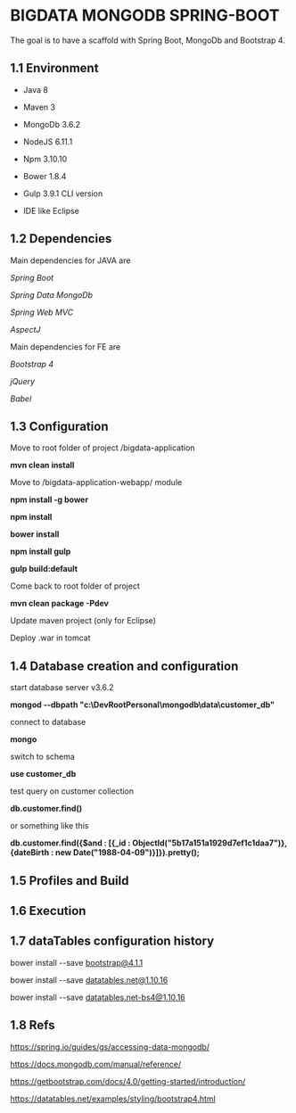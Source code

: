 # BIGDATA MONGODB SPRING-BOOT

The goal is to have a scaffold with Spring Boot, MongoDb and Bootstrap 4.

## 1.1	Environment
- Java 		8

- Maven 	3

- MongoDb 	3.6.2

- NodeJS 	6.11.1

- Npm 		3.10.10

- Bower 	1.8.4

- Gulp 		3.9.1 CLI version

- IDE like Eclipse


## 1.2 Dependencies

Main dependencies for JAVA are

*Spring Boot*

*Spring Data MongoDb*

*Spring Web MVC*

*AspectJ*

Main dependencies for FE are

*Bootstrap 4*

*jQuery*

*Babel*

## 1.3 Configuration

Move to root folder of project /bigdata-application

**mvn clean install**

Move to /bigdata-application-webapp/ module

**npm install -g bower**

**npm install**

**bower install**

**npm install gulp**

**gulp build:default**

Come back to root folder of project

**mvn clean package -Pdev**

Update maven project (only for Eclipse)

Deploy .war in tomcat

## 1.4 Database creation and configuration

start database server v3.6.2

**mongod --dbpath "c:\DevRootPersonal\mongodb\data\customer_db"**

connect to database

**mongo**

switch to schema

**use customer_db**

test query on customer collection

**db.customer.find()**

or something like this

**db.customer.find({$and : [{_id : ObjectId("5b17a151a1929d7ef1c1daa7")}, {dateBirth : new Date("1988-04-09")}]}).pretty();**

## 1.5 Profiles and Build


## 1.6 Execution


## 1.7 dataTables configuration history

bower install --save bootstrap@4.1.1

bower install --save datatables.net@1.10.16

bower install --save datatables.net-bs4@1.10.16


## 1.8 Refs

https://spring.io/guides/gs/accessing-data-mongodb/

https://docs.mongodb.com/manual/reference/

https://getbootstrap.com/docs/4.0/getting-started/introduction/

https://datatables.net/examples/styling/bootstrap4.html





